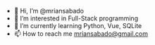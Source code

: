 - 👋 Hi, I’m @mriansabado
- 👀 I’m interested in Full-Stack programming
- 🌱 I’m currently learning Python, Vue, SQLite
- 📫 How to reach me mriansabado@gmail.com

<!---
mriansabado/mriansabado is a ✨ special ✨ repository because its `README.md` (this file) appears on your GitHub profile.
You can click the Preview link to take a look at your changes.
--->
